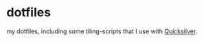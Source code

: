 # dotfiles
my dotfiles, including some tiling-scripts that I use with [Quicksilver](https://qsapp.com/).
